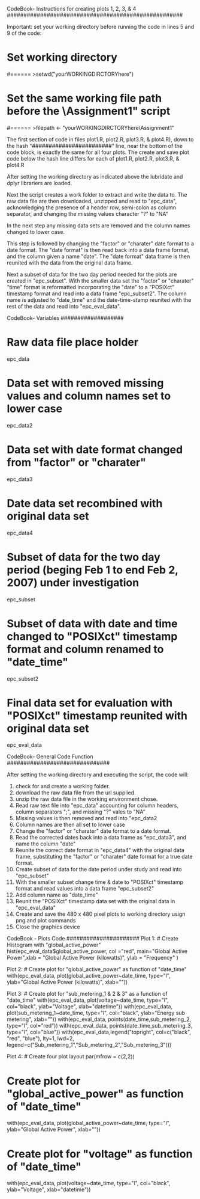 CodeBook- Instructions for creating plots 1, 2, 3, & 4
#####################################################

Important: set your working directory before running the code in lines 5 and 9 of the code:
  
  # Set working directory
  #====== >setwd("yourWORKINGDIRCTORYhere")
  
  # Set the same working file path before the \\Assignment1" script
  #====== >filepath <- "yourWORKINGDIRCTORYhere\\Assignment1"
  
  The first section of code in files plot1.R, plot2.R, plot3.R, & plot4.R), down to the hash "########################" line,
near the bottom of the code block, is exactly the same for all four plots. The create and save plot code below the hash line 
differs for each of plot1.R, plot2.R, plot3.R, & plot4.R

After setting the working directory as indicated above the lubridate and dplyr librariers are loaded.

Next the script creates a work folder to extract and write the data to. The raw data file are then downloaded, unzipped and 
read to "epc_data", acknowledging the presence of a header row, semi-colon as column separator, and changing the missing values 
character "?" to "NA"

In the next step any missing data sets are removed and the column names changed to lower case.

This step is followed by changing the "factor" or "charater" date format to a date format. The "date format" is then read back 
into a data frame format, and the column given a name "date". The "date format" data frame is then reunited with the data from 
the original data frame.

Next a subset of data for the two day period needed for the plots are created in "epc_subset". With the smaller data set the "factor" 
or "charater" "time" format is reformatted incorporating the "date" to a "POSIXct" timestamp format and read into a data frame 
"epc_subset2". The column  name is adjusted to "date_time" and the date-time-stamp reunited with the rest of the data and read 
into "epc_eval_data".

CodeBook- Variables 
###################
# Raw data file place holder
epc_data

# Data set with removed missing values and column names set to lower case
epc_data2

# Data set with date format changed from "factor" or "charater"
epc_data3

# Date data set recombined with original data set
epc_data4

# Subset of data for the two day period (beging Feb 1 to end Feb 2, 2007) under investigation
epc_subset

# Subset of data with date and time changed to "POSIXct" timestamp format and column renamed to "date_time"
epc_subset2

# Final data set for evaluation with "POSIXct" timestamp reunited with original data set
epc_eval_data

CodeBook- General Code Function
###############################

After setting the working directory and executing the script, the code will:
  1. check for and create a working folder.
2. download the raw data file from the url supplied.
3. unzip the raw data file in the working environment chose.
4. Read raw text file into "epc_data"  accounting for column headers, column separators ";", and missing "?" vales to "NA"
5. Missing values is then removed and read into "epc_data2
6. Column names are then all set to lower case
7. Change the "factor" or "charater" date format to a date format.
8. Read the corrected dates back into a data frame as "epc_data3", and name the column "date"
10. Reunite the correct date format in "epc_data4" with the original data frame, substituting the "factor" or "charater" date 
format for a true date format.
11. Create subset of data for the date period under study and read into "epc_subset"
12. With the smaller subset change time & date to "POSIXct" timestamp format and read values into a data frame "epc_subset2"
13. Add column name as "date_time"
14. Reunit the "POSIXct" timestamp data set with the original data in "epc_eval_data"
15. Create and save the 480 x 480 pixel plots to working directory usign png and plot commands 
16. Close the graphics device

CodeBook -  Plots Code
######################
Plot 1: # Create Histogram with "global_active_power"
hist(epc_eval_data$global_active_power, col ="red", main="Global Active Power",xlab = "Global Active Power (kilowatts)", ylab = "Frequency" )

Plot 2: # Create plot for "global_active_power" as function of "date_time"
with(epc_eval_data, plot(global_active_power~date_time, type="l", ylab="Global Active Power (kilowatts)", xlab=""))

Plot 3:	# Create plot for "sub_metering_1 & 2 & 3" as a function of "date_time"
with(epc_eval_data, plot(voltage~date_time, type="l", col="black", ylab="Voltage", xlab="datetime"))
with(epc_eval_data, plot(sub_metering_1~date_time, type="l", col="black", ylab="Energy sub metering", xlab=""))
with(epc_eval_data, points(date_time,sub_metering_2, type="l", col="red"))
with(epc_eval_data, points(date_time,sub_metering_3, type="l", col="blue"))
with(epc_eval_data,legend("topright", col=c("black", "red", "blue"), lty=1, lwd=2, legend=c("Sub_metering_1","Sub_metering_2","Sub_metering_3")))

Plot 4:	# Create four plot layout
par(mfrow = c(2,2))

# Create plot for "global_active_power" as function of "date_time"
with(epc_eval_data, plot(global_active_power~date_time, type="l", ylab="Global Active Power", xlab=""))

# Create plot for "voltage" as function of "date_time"
with(epc_eval_data, plot(voltage~date_time, type="l", col="black", ylab="Voltage", xlab="datetime"))